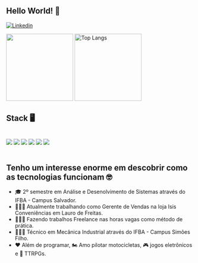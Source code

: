 ## Hello World! 👋

[![Linkedin](https://img.shields.io/badge/LinkedIn-0077B5?style=for-the-badge&logo=linkedin&logoColor=white)](https://www.linkedin.com/in/roberto-silva-barreto-9b3a48210/)

<div>
    <img height="180em" src="https://github-readme-stats.vercel.app/api?username=importRoberto&show_icons=true&theme=transparent"/>
    <img height="180em" src="https://github-readme-stats.vercel.app/api/top-langs/?username=importRoberto&layout=donut&size_weight=0.5&count_weight=0.5&theme=transparent" alt="Top Langs"/>
</div>

## Stack 🖥
<div style="display:inline_block"><br>
	<img src="https://img.shields.io/badge/git-%23F05033.svg?style=for-the-badge&logo=git&logoColor=white"/>
	<img src="https://img.shields.io/badge/HTML5-E34F26?style=for-the-badge&logo=html5&logoColor=white"/>
	<img src="https://img.shields.io/badge/CSS3-1572B6?style=for-the-badge&logo=css3&logoColor=white"/>
	<img src="https://img.shields.io/badge/JavaScript-F7DF1E?style=for-the-badge&logo=javascript&logoColor=black"/>
	<img src="https://img.shields.io/badge/C-00599C?style=for-the-badge&logo=c&logoColor=white"/>
	<img src="https://img.shields.io/badge/python-3670A0?style=for-the-badge&logo=python&logoColor=ffdd54"/>
</div><br>

## Tenho um interesse enorme em descobrir como as tecnologias funcionam 🤓
<section>
  
- 🎓 2º semestre em Análise e Desenolvimento de Sistemas através do IFBA - Campus Salvador.
- 👨🏽‍💼 Atualmente trabalhando como Gerente de Vendas na loja Isis Conveniências em Lauro de Freitas.
- 👨🏽‍💻 Fazendo trabalhos Freelance nas horas vagas como método de prática.
- 👨🏽‍🔧 Técnico em Mecânica Industrial através do IFBA - Campus Simões Filho.
- ❤ Além de programar, 🏍 Amo pilotar motocicletas, 🎮 jogos eletrônicos e 🐲 TTRPGs.
  
</section>
